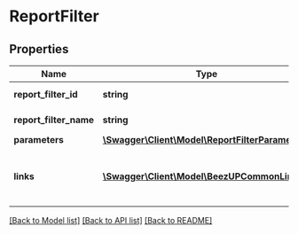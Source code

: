 # ReportFilter

## Properties
Name | Type | Description | Notes
------------ | ------------- | ------------- | -------------
**report_filter_id** | **string** | Report filter identifier | 
**report_filter_name** | **string** | Report filter name | 
**parameters** | [**\Swagger\Client\Model\ReportFilterParameters**](ReportFilterParameters.md) |  | 
**links** | [**\Swagger\Client\Model\BeezUPCommonLink2[]**](BeezUPCommonLink2.md) | Indicates the actions you can do on this report filter | [optional] 

[[Back to Model list]](../README.md#documentation-for-models) [[Back to API list]](../README.md#documentation-for-api-endpoints) [[Back to README]](../README.md)


